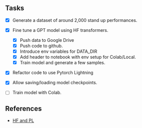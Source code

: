 ## Tasks

- [x] Generate a dataset of around 2,000 stand up performances.
- [x] Fine tune a GPT model using HF transformers.
    - [x] Push data to Google Drive
    - [x] Push code to github.
    - [x] Introduce env variables for DATA_DIR
    - [x] Add header to notebook with env setup for Colab/Local.
    - [x] Train model and generate a few samples.

- [x] Refactor code to use Pytorch Lightning
- [x] Allow saving/loading model checkpoints.
- [ ] Train model with Colab.





## References
- [HF and PL](https://github.com/yang-zhang/lightning-language-modeling/blob/main/data.py)

